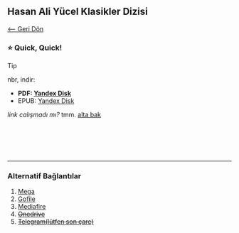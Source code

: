 ## Hasan Ali Yücel Klasikler Dizisi 

[<-- Geri Dön](/#yayınlar)

### ⭐ Quick, Quick!

> [!TIP]
> nbr, indir:
> - **PDF: [Yandex Disk]()**
> - EPUB: [Yandex Disk]()


*link calışmadı mı?* tmm. [alta bak](#alternatif-bağlantılar)

<br>
<br>
<br>
<br>
<hr>

### Alternatif Bağlantılar

1. [Mega]()
2. [Gofile]()
3. [Mediafire]()
4. ~~[Onedrive](/slash/dur/mal.md)~~
5. ~~[Telegram(lütfen son çare)](/slash/dur/mal.md)~~

